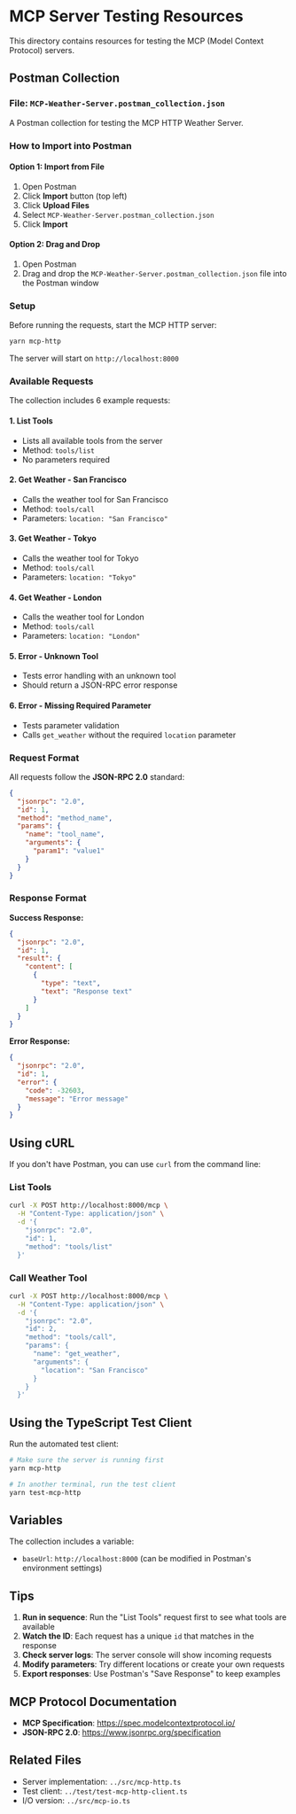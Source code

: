 # MCP Server Testing Resources

This directory contains resources for testing the MCP (Model Context Protocol) servers.

## Postman Collection

### File: `MCP-Weather-Server.postman_collection.json`

A Postman collection for testing the MCP HTTP Weather Server.

### How to Import into Postman

#### Option 1: Import from File
1. Open Postman
2. Click **Import** button (top left)
3. Click **Upload Files**
4. Select `MCP-Weather-Server.postman_collection.json`
5. Click **Import**

#### Option 2: Drag and Drop
1. Open Postman
2. Drag and drop the `MCP-Weather-Server.postman_collection.json` file into the Postman window

### Setup

Before running the requests, start the MCP HTTP server:

```bash
yarn mcp-http
```

The server will start on `http://localhost:8000`

### Available Requests

The collection includes 6 example requests:

#### 1. **List Tools**
- Lists all available tools from the server
- Method: `tools/list`
- No parameters required

#### 2. **Get Weather - San Francisco**
- Calls the weather tool for San Francisco
- Method: `tools/call`
- Parameters: `location: "San Francisco"`

#### 3. **Get Weather - Tokyo**
- Calls the weather tool for Tokyo
- Method: `tools/call`
- Parameters: `location: "Tokyo"`

#### 4. **Get Weather - London**
- Calls the weather tool for London
- Method: `tools/call`
- Parameters: `location: "London"`

#### 5. **Error - Unknown Tool**
- Tests error handling with an unknown tool
- Should return a JSON-RPC error response

#### 6. **Error - Missing Required Parameter**
- Tests parameter validation
- Calls `get_weather` without the required `location` parameter

### Request Format

All requests follow the **JSON-RPC 2.0** standard:

```json
{
  "jsonrpc": "2.0",
  "id": 1,
  "method": "method_name",
  "params": {
    "name": "tool_name",
    "arguments": {
      "param1": "value1"
    }
  }
}
```

### Response Format

**Success Response:**
```json
{
  "jsonrpc": "2.0",
  "id": 1,
  "result": {
    "content": [
      {
        "type": "text",
        "text": "Response text"
      }
    ]
  }
}
```

**Error Response:**
```json
{
  "jsonrpc": "2.0",
  "id": 1,
  "error": {
    "code": -32603,
    "message": "Error message"
  }
}
```

## Using cURL

If you don't have Postman, you can use `curl` from the command line:

### List Tools
```bash
curl -X POST http://localhost:8000/mcp \
  -H "Content-Type: application/json" \
  -d '{
    "jsonrpc": "2.0",
    "id": 1,
    "method": "tools/list"
  }'
```

### Call Weather Tool
```bash
curl -X POST http://localhost:8000/mcp \
  -H "Content-Type: application/json" \
  -d '{
    "jsonrpc": "2.0",
    "id": 2,
    "method": "tools/call",
    "params": {
      "name": "get_weather",
      "arguments": {
        "location": "San Francisco"
      }
    }
  }'
```

## Using the TypeScript Test Client

Run the automated test client:

```bash
# Make sure the server is running first
yarn mcp-http

# In another terminal, run the test client
yarn test-mcp-http
```

## Variables

The collection includes a variable:
- `baseUrl`: `http://localhost:8000` (can be modified in Postman's environment settings)

## Tips

1. **Run in sequence**: Run the "List Tools" request first to see what tools are available
2. **Watch the ID**: Each request has a unique `id` that matches in the response
3. **Check server logs**: The server console will show incoming requests
4. **Modify parameters**: Try different locations or create your own requests
5. **Export responses**: Use Postman's "Save Response" to keep examples

## MCP Protocol Documentation

- **MCP Specification**: https://spec.modelcontextprotocol.io/
- **JSON-RPC 2.0**: https://www.jsonrpc.org/specification

## Related Files

- Server implementation: `../src/mcp-http.ts`
- Test client: `../test/test-mcp-http-client.ts`
- I/O version: `../src/mcp-io.ts`



